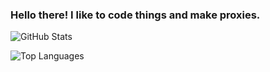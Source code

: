 ### Hello there! I like to code things and make proxies.

<!--
**Gazirovich/Gazirovich** is a ✨ _special_ ✨ repository because its `README.md` (this file) appears on your GitHub profile.

Here are some ideas to get you started:

- 🔭 I’m currently working on proxies
- 🌱 I’m currently learning javascript/c++
- 👯 I’m looking to collaborate on anything
- 🤔 I’m looking for help with coding in general
- 💬 Ask me about anything
- 📫 How to reach me: Twitter: ItsThatOneGaz
- 😄 Pronouns: He/Him
- ⚡ Fun fact: I exist
-->

![GitHub Stats](https://github-readme-stats.vercel.app/api?username=gazirovich&theme=radical)

![Top Languages](https://github-readme-stats.vercel.app/api/top-langs/?username=gazirovich&show_icons=true&theme=radical)

